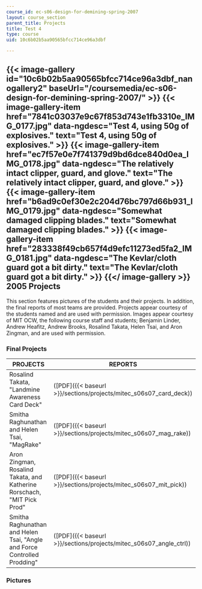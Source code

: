 ```yaml
---
course_id: ec-s06-design-for-demining-spring-2007
layout: course_section
parent_title: Projects
title: Test 4
type: course
uid: 10c6b02b5aa90565bfcc714ce96a3dbf

---
```


{{< image-gallery id="10c6b02b5aa90565bfcc714ce96a3dbf_nanogallery2" baseUrl="/coursemedia/ec-s06-design-for-demining-spring-2007/" >}}
{{< image-gallery-item href="7841c03037e9c67f853d743e1fb3310e_IMG_0177.jpg" data-ngdesc="Test 4, using 50g of explosives." text="Test 4, using 50g of explosives." >}}
{{< image-gallery-item href="ec7f57e0e7f741379d9bd6dce840d0ea_IMG_0178.jpg" data-ngdesc="The relatively intact clipper, guard, and glove." text="The relatively intact clipper, guard, and glove." >}}
{{< image-gallery-item href="b6ad9c0ef30e2c204d76bc797d66b931_IMG_0179.jpg" data-ngdesc="Somewhat damaged clipping blades." text="Somewhat damaged clipping blades." >}}
{{< image-gallery-item href="283338f49cb657f4d9efc11273ed5fa2_IMG_0181.jpg" data-ngdesc="The Kevlar/cloth guard got a bit dirty." text="The Kevlar/cloth guard got a bit dirty." >}}
{{</ image-gallery >}}
2005 Projects
-------------

This section features pictures of the students and their projects. In addition, the final reports of most teams are provided. Projects appear courtesy of the students named and are used with permission. Images appear courtesy of MIT OCW, the following course staff and students; Benjamin Linder, Andrew Heafitz, Andrew Brooks, Rosalind Takata, Helen Tsai, and Aron Zingman, and are used with permission.

### Final Projects

| PROJECTS | REPORTS |
| --- | --- |
| Rosalind Takata, "Landmine Awareness Card Deck" | ([PDF]({{< baseurl >}}/sections/projects/mitec_s06s07_card_deck)) |
| Smitha Raghunathan and Helen Tsai, "MagRake" | ([PDF]({{< baseurl >}}/sections/projects/mitec_s06s07_mag_rake)) |
| Aron Zingman, Rosalind Takata, and Katherine Rorschach, "MIT Pick Prod" | ([PDF]({{< baseurl >}}/sections/projects/mitec_s06s07_mit_pick)) |
| Smitha Raghunathan and Helen Tsai, "Angle and Force Controlled Prodding" | ([PDF]({{< baseurl >}}/sections/projects/mitec_s06s07_angle_ctrl)) 

### Pictures